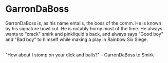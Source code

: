 <h1>GarronDaBoss</h1>
<p>GarronDaBoss is, as his name entails, the boss of the comm. He is known by his signature bowl cut. He is notably horny most of the time. He always wants to "crack" smirk and pinkliquid's back, and always says "Good boy" and "Bad boy" to himself while making a play in Rainbow Six Siege.</p>
<br>
"How about I stomp on your dick and balls?" - GarronDaBoss to Smirk
